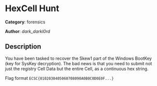 # HexCell Hunt


**Category**: forensics

**Author**: _dark_darkl0rd_

## Description

You have been tasked to recover the Skew1 part of the Windows BootKey (key for SysKey decryption). The bad news is that you need to submit not just the registry Cell Data but the entire Cell, as a continuous hex string.

Flag format `ECSC{0102030405060708090A0B0C0D0E0F...}`

